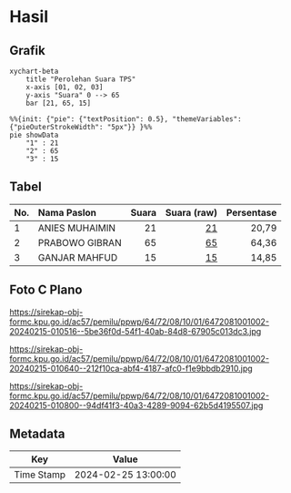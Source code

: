 # Hasil

## Grafik

```mermaid
xychart-beta
    title "Perolehan Suara TPS"
    x-axis [01, 02, 03]
    y-axis "Suara" 0 --> 65
    bar [21, 65, 15]
```

```mermaid
%%{init: {"pie": {"textPosition": 0.5}, "themeVariables": {"pieOuterStrokeWidth": "5px"}} }%%
pie showData
    "1" : 21
    "2" : 65
    "3" : 15
```

## Tabel

| No. | Nama Paslon    | Suara | Suara (raw) | Persentase |
|:--- |:-------------- | -----:| -----------:| ----------:|
| 1   | ANIES MUHAIMIN | 21    | [21][p-1]   | 20,79      |
| 2   | PRABOWO GIBRAN | 65    | [65][p-2]   | 64,36      |
| 3   | GANJAR MAHFUD  | 15    | [15][p-3]   | 14,85      |


[p-1]: https://github.com/gigit-pemilu/pemilu-2024-64-kalimantan-timur/blob/main/pilpres/hitung-suara/sub/64-kalimantan-timur/sub/72-kota-samarinda/sub/08-sungai-pinang/sub/1001-temindung-permai/sub/002-tps/sub/paslon-1.txt
[p-2]: https://github.com/gigit-pemilu/pemilu-2024-64-kalimantan-timur/blob/main/pilpres/hitung-suara/sub/64-kalimantan-timur/sub/72-kota-samarinda/sub/08-sungai-pinang/sub/1001-temindung-permai/sub/002-tps/sub/paslon-2.txt
[p-3]: https://github.com/gigit-pemilu/pemilu-2024-64-kalimantan-timur/blob/main/pilpres/hitung-suara/sub/64-kalimantan-timur/sub/72-kota-samarinda/sub/08-sungai-pinang/sub/1001-temindung-permai/sub/002-tps/sub/paslon-3.txt

## Foto C Plano

https://sirekap-obj-formc.kpu.go.id/ac57/pemilu/ppwp/64/72/08/10/01/6472081001002-20240215-010516--5be36f0d-54f1-40ab-84d8-67905c013dc3.jpg

https://sirekap-obj-formc.kpu.go.id/ac57/pemilu/ppwp/64/72/08/10/01/6472081001002-20240215-010640--212f10ca-abf4-4187-afc0-f1e9bbdb2910.jpg

https://sirekap-obj-formc.kpu.go.id/ac57/pemilu/ppwp/64/72/08/10/01/6472081001002-20240215-010800--94df41f3-40a3-4289-9094-62b5d4195507.jpg


## Metadata

| Key        | Value               |
| ---------- | ------------------- |
| Time Stamp | 2024-02-25 13:00:00 |



